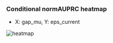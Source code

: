 ### Conditional normAUPRC heatmap

- X: gap_mu, Y: eps_current

![heatmap](/home/elicer/project_0814_2/results/20250818-123954/holdout/conditional_heatmap_gap_mu_vs_eps_current.png)
